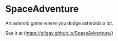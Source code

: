 # SpaceAdventure

An asteroid game where you dodge asteroids a lot.

See it at (https://gliggy.github.io/SpaceAdventure/)
